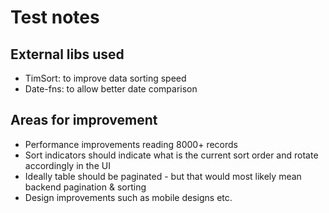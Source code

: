 # Test notes

## External libs used

- TimSort: to improve data sorting speed
- Date-fns: to allow better date comparison 

## Areas for improvement

- Performance improvements reading 8000+ records
- Sort indicators should indicate what is the current sort order and rotate accordingly in the UI
- Ideally table should be paginated - but that would most likely mean backend pagination & sorting
- Design improvements such as mobile designs etc.